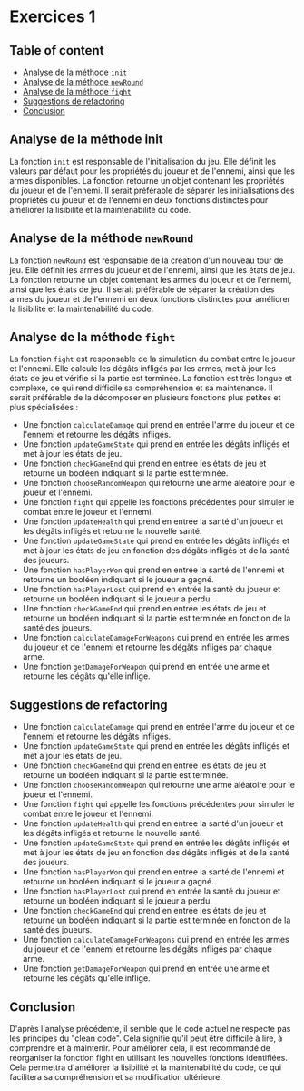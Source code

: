 # Exercices 1 

## Table of content
- [Analyse de la méthode `init`](#analyse-de-la-méthode-init)
- [Analyse de la méthode `newRound`](#analyse-de-la-méthode-newround)
- [Analyse de la méthode `fight`](#analyse-de-la-méthode-fight)
- [Suggestions de refactoring](#suggestions-de-refactoring)
- [Conclusion](#conclusion)

## Analyse de la méthode init

La fonction `init` est responsable de l'initialisation du jeu. Elle définit les valeurs par défaut pour les propriétés du joueur et de l'ennemi, ainsi que les armes disponibles.
La fonction retourne un objet contenant les propriétés du joueur et de l'ennemi.
Il serait préférable de séparer les initialisations des propriétés du joueur et de l'ennemi en deux fonctions distinctes pour améliorer la lisibilité et la maintenabilité du code.

## Analyse de la méthode `newRound`

La fonction `newRound` est responsable de la création d'un nouveau tour de jeu. Elle définit les armes du joueur et de l'ennemi, ainsi que les états de jeu.
La fonction retourne un objet contenant les armes du joueur et de l'ennemi, ainsi que les états de jeu.
Il serait préférable de séparer la création des armes du joueur et de l'ennemi en deux fonctions distinctes pour améliorer la lisibilité et la maintenabilité du code.

## Analyse de la méthode `fight`

La fonction `fight` est responsable de la simulation du combat entre le joueur et l'ennemi. Elle calcule les dégâts infligés par les armes, met à jour les états de jeu et vérifie si la partie est terminée.
La fonction est très longue et complexe, ce qui rend difficile sa compréhension et sa maintenance. Il serait préférable de la décomposer en plusieurs fonctions plus petites et plus spécialisées :

- Une fonction `calculateDamage` qui prend en entrée l'arme du joueur et de l'ennemi et retourne les dégâts infligés.
- Une fonction `updateGameState` qui prend en entrée les dégâts infligés et met à jour les états de jeu.
- Une fonction `checkGameEnd` qui prend en entrée les états de jeu et retourne un booléen indiquant si la partie est terminée.
- Une fonction `chooseRandomWeapon` qui retourne une arme aléatoire pour le joueur et l'ennemi.
- Une fonction `fight` qui appelle les fonctions précédentes pour simuler le combat entre le joueur et l'ennemi.
- Une fonction `updateHealth` qui prend en entrée la santé d'un joueur et les dégâts infligés et retourne la nouvelle santé.
- Une fonction `updateGameState` qui prend en entrée les dégâts infligés et met à jour les états de jeu en fonction des dégâts infligés et de la santé des joueurs.
- Une fonction `hasPlayerWon` qui prend en entrée la santé de l'ennemi et retourne un booléen indiquant si le joueur a gagné.
- Une fonction `hasPlayerLost` qui prend en entrée la santé du joueur et retourne un booléen indiquant si le joueur a perdu.
- Une fonction `checkGameEnd` qui prend en entrée les états de jeu et retourne un booléen indiquant si la partie est terminée en fonction de la santé des joueurs.
- Une fonction `calculateDamageForWeapons` qui prend en entrée les armes du joueur et de l'ennemi et retourne les dégâts infligés par chaque arme.
- Une fonction `getDamageForWeapon` qui prend en entrée une arme et retourne les dégâts qu'elle inflige.



## Suggestions de refactoring

- Une fonction `calculateDamage` qui prend en entrée l'arme du joueur et de l'ennemi et retourne les dégâts infligés.
- Une fonction `updateGameState` qui prend en entrée les dégâts infligés et met à jour les états de jeu.
- Une fonction `checkGameEnd` qui prend en entrée les états de jeu et retourne un booléen indiquant si la partie est terminée.
- Une fonction `chooseRandomWeapon` qui retourne une arme aléatoire pour le joueur et l'ennemi.
- Une fonction `fight` qui appelle les fonctions précédentes pour simuler le combat entre le joueur et l'ennemi.
- Une fonction `updateHealth` qui prend en entrée la santé d'un joueur et les dégâts infligés et retourne la nouvelle santé.
- Une fonction `updateGameState` qui prend en entrée les dégâts infligés et met à jour les états de jeu en fonction des dégâts infligés et de la santé des joueurs.
- Une fonction `hasPlayerWon` qui prend en entrée la santé de l'ennemi et retourne un booléen indiquant si le joueur a gagné.
- Une fonction `hasPlayerLost` qui prend en entrée la santé du joueur et retourne un booléen indiquant si le joueur a perdu.
- Une fonction `checkGameEnd` qui prend en entrée les états de jeu et retourne un booléen indiquant si la partie est terminée en fonction de la santé des joueurs.
- Une fonction `calculateDamageForWeapons` qui prend en entrée les armes du joueur et de l'ennemi et retourne les dégâts infligés par chaque arme.
- Une fonction `getDamageForWeapon` qui prend en entrée une arme et retourne les dégâts qu'elle inflige.

## Conclusion 

D'après l'analyse précédente, il semble que le code actuel ne respecte pas les principes du "clean code". Cela signifie qu'il peut être difficile à lire, à comprendre et à maintenir. Pour améliorer cela, il est recommandé de réorganiser la fonction fight en utilisant les nouvelles fonctions identifiées. Cela permettra d'améliorer la lisibilité et la maintenabilité du code, ce qui facilitera sa compréhension et sa modification ultérieure.
